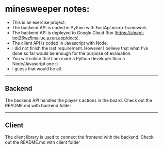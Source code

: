 # minesweeper notes:
- This is an exercise project.
- The backend API is coded in Python with FastApi micro-framework.
- The backend API is deployed to Google Cloud Run (https://aleapi-bot26wz5ma-ue.a.run.app/docs).
- The client API is coded in Javascript with Node.
- I did not finish the last requirement. However I believe that what I've done so far would be enough for the purpose of evaluation.
- You will notice that I am more a Python developer than a Node/Javascript one :)
- I guess that would be all.

---

## Backend
The backend API handles the player's actions in the board.
Check out the README.md with backend folder

---

## Client
The client library is used to connect the frontend with the backend.
Check out the README.md with client folder
